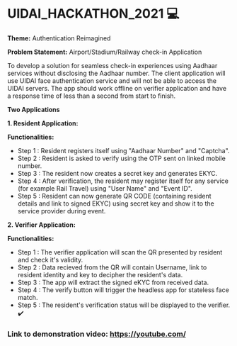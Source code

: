 # UIDAI_HACKATHON_2021 💻
**Theme:** Authentication Reimagined 

**Problem Statement:** Airport/Stadium/Railway check-in Application

To develop a solution for seamless check-in experiences using Aadhaar services without disclosing the Aadhaar number. The client application will use UIDAI face authentication service and will not be able to access the UIDAI servers. The app should work offline on verifier application and have a response time of less than a second from start to finish. 

**Two Applications**

**1. Resident Application:** 

**Functionalities:**

* Step 1 : Resident registers itself using "Aadhaar Number" and "Captcha".
* Step 2 : Resident is asked to verify using the OTP sent on linked mobile number.
* Step 3 : The resident now creates a secret key and generates EKYC.
* Step 4 : After verification, the resident may register itself for any service (for example Rail Travel) using "User Name" and "Event ID".
* Step 5 : Resident can now generate QR CODE (containing resident details and link to signed EKYC) using secret key and show it to the service provider during event.


**2. Verifier Application:** 

**Functionalities:**

* Step 1 : The verifier application will scan the QR presented by resident and check it's validity.
* Step 2 : Data recieved from the QR will contain Username, link to resident identity and key to decipher the resident's data.
* Step 3 : The app will extract the signed eKYC from received data.
* Step 4 : The verify button will trigger the headless app for stateless face match.
* Step 5 : The resident's verification status will be displayed to the verifier. :heavy_check_mark:

### Link to demonstration video: https://youtube.com/ 
